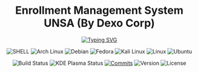 <div align="center">
  <h1>Enrollment Management System UNSA (By Dexo Corp)</h1>
</div>

<div align="center">

[![Typing SVG](https://readme-typing-svg.demolab.com?font=Fira+Code&weight=500&size=18&pause=500&color=BBF7F7&width=300&lines=%F0%9F%92%BB+DDD+%2B+Microservices+%F0%9F%92%BB;%F0%9F%92%BB+Software+Engineer+III+%F0%9F%92%BB)](https://git.io/typing-svg)

</div>

<div align="center">
  
  ![SHELL](https://img.shields.io/badge/Shell_Script-121011.svg?style=for-the-badge&logo=gnu-bash&logoColor=white)
  ![Arch Linux](https://img.shields.io/badge/Arch_Linux-1793D1.svg?style=for-the-badge&logo=arch-linux&logoColor=white)
  ![Debian](https://img.shields.io/badge/Debian-A81D33.svg?style=for-the-badge&logo=debian&logoColor=white)
  ![Fedora](https://img.shields.io/badge/Fedora-51A2DA.svg?style=for-the-badge&logo=fedora&logoColor=white)
  ![Kali Linux](https://img.shields.io/badge/Kali_Linux-557C94.svg?style=for-the-badge&logo=kali-linux&logoColor=white)
  ![Linux](https://img.shields.io/badge/Linux-FCC624.svg?style=for-the-badge&logo=linux&logoColor=black)
  ![Ubuntu](https://img.shields.io/badge/Ubuntu-E95420.svg?style=for-the-badge&logo=ubuntu&logoColor=white)

![Build Status](https://img.shields.io/badge/build-passing-77dd77)
![KDE Plasma Status](https://img.shields.io/badge/KDE-passing-77dd77)
[![Commits](https://badgen.net/github/commits/ShinjiMC/Zsh-Setup-Pro/main)]()
![Version](https://img.shields.io/badge/version-1.0.0-b39eb5)
![License](https://img.shields.io/badge/license-MIT-cfcfc4)

</div>
